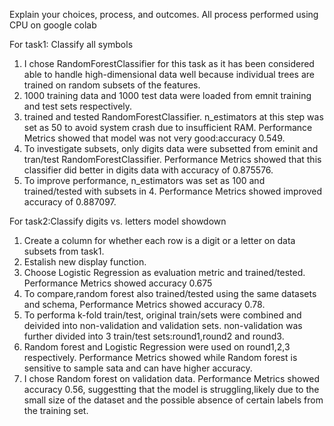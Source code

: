 Explain your choices, process, and outcomes.
All process performed using CPU on google colab

For task1: Classify all symbols
1. I chose RandomForestClassifier for this task as it has been considered able to handle high-dimensional data well because individual trees are trained on random subsets of the features.
2. 1000 training data and 1000 test data were loaded from emnit training and test sets respectively.
3. trained and tested RandomForestClassifier. n_estimators at this step was set as 50 to avoid system crash due to insufficient RAM. Performance Metrics showed that model was not very good:accuracy 0.549.
4. To investigate subsets, only digits data were subsetted from eminit and tran/test RandomForestClassifier. Performance Metrics showed that this classifier did better in digits data with accuracy of 0.875576. 
5. To improve performance, n_estimators was set as 100 and trained/tested with subsets in 4. Performance Metrics showed improved accuracy of 0.887097.
   
For task2:Classify digits vs. letters model showdown
1. Create a column for whether each row is a digit or a letter on data subsets from task1.
2. Estalish new display function.
3. Choose Logistic Regression as evaluation metric and trained/tested. Performance Metrics showed accuracy 0.675 
4. To compare,random forest also trained/tested using the same datasets and schema, Performance Metrics showed accuracy 0.78.
5. To performa k-fold train/test, original train/sets were combined and deivided into non-validation and validation sets. non-validation was further divided into 3 train/test sets:round1,round2 and round3.
6. Random forest and Logistic Regression were used on round1,2,3 respectively. Performance Metrics showed while Random forest is sensitive to sample sata and can have higher accuracy.  
7. I chose Random forest on validation data. Performance Metrics showed accuracy 0.56, suggestting that the model is struggling,likely due to the small size of the dataset and the possible absence of certain labels from the training set.
